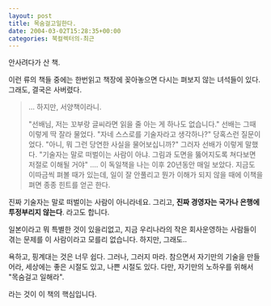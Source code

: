 ```yaml
---
layout: post
title: 목숨걸고일한다.
date: 2004-03-02T15:28:35+00:00
categories: 북컬렉터의-최근
---
```

안사려다가 산 책.

이런 류의 책들 중에는 한번읽고 책장에 꽂아놓으면 다시는 펴보지 않는 녀석들이 있다. 그래도, 결국은 사버렸다.

<blockquote>
... 하지만, 서양책이라니.

"선배님, 저는 꼬부랑 글씨라면 읽을 줄 아는 게 하나도 없습니다."
선배는 그때 이렇게 딱 잘라 물었다.
"자네 스스로를 기술자라고 생각하나?"
당혹스런 질문이었다.
"아니, 뭐 그런 당연한 사실을 물어보십니까?"
그러자 선배가 이렇게 말했다.
"기술자는 말로 떠벌이는 사람이 아냐. 그림과 도면을 뚫어지도록 쳐다보면 저절로 이해될 거야"
....
이 독일책을 나는 이후 20년동안 매일 보았다. 지금도 이따금씩 펴볼 때가 있는데, 일이 잘 안풀리고 뭔가 이해가 되지 않을 때에 이책을 펴면 종종 힌트를 얻곤 한다.</blockquote>

진짜 기술자는 말로 떠벌이는 사람이 아니라네요. 그리고, <b>진짜 경영자는 국가나 은행에 투정부리지 않는다</b>. 라고도 합니다.

일본이라고 뭐 특별한 것이 있을리없고, 지금 우리나라의 작은 회사운영하는 사람들이 겪는 문제를 이 사람이라고 모를리 없습니다. 하지만, 그래도..

욕하고, 핑계대는 것은 너무 쉽다. 그러나, 그러지 마라. 참으면서 자기만의 기술을 만들어라, 세상에는 좋은 시절도 있고, 나쁜 시절도 있다. 다만, 자기만의 노하우를 위해서 "목숨걸고 일해라".

라는 것이 이 책의 핵심입니다.
